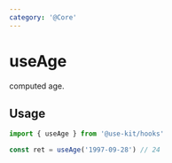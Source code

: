 ```yaml
---
category: '@Core'
---
```


# useAge

computed age.

## Usage

```ts
import { useAge } from '@use-kit/hooks'

const ret = useAge('1997-09-28') // 24
```
